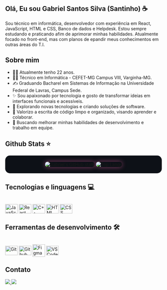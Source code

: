 ## Olá, Eu sou Gabriel Santos Silva (Santinho) ☕
Sou técnico em informática, desenvolvedor com experiência em React, JavaScript, HTML e CSS, Banco de dados e Helpdesk. Estou sempre estudando e praticando afim de aprimorar minhas habilidades. Atualmente focado no front-end, mas com planos de epandir meus conhecimentos em outras áreas do T.I. 

## Sobre mim
- 👨🏾 Atualmente tenho 22 anos.
- 👩‍🎓 Técnico em Informática - CEFET-MG Campus VIII, Varginha-MG.
- ✍ Graduando Bacharel em Sistemas de Informação na Universidade Federal de Lavras, Campus Sede.
- ✨ Sou apaixonado por tecnologia e gosto de transformar ideias em interfaces funcionais e acessíveis.
- 🚀 Explorando novas tecnologias e criando soluções de software.
- 📜 Valorizo a escrita de código limpo e organizado, visando aprender e colaborar.
- 🌱 Buscando melhorar minhas habilidades de desenvolvimento e trabalho em equipe.

## Github Stats ⭐
<div align="center" style="background-color:#0d1117; padding:20px; border-radius:15px;">
  <img src="https://github-readme-stats.vercel.app/api?username=gabrielsan&show_icons=true&theme=radical&hide_border=true&border_radius=15" alt="Gabriel's GitHub stats" style="border-radius:15px; box-shadow: 0 0 15px rgba(255, 105, 180, 0.5);">
  <img src="https://github-readme-stats.vercel.app/api/top-langs/?username=gabrielsan&layout=compact&theme=radical&hide_border=true&border_radius=15" alt="Top Langs" style="border-radius:15px; box-shadow: 0 0 15px rgba(255, 105, 180, 0.5);">
</div>

## Tecnologias e linguagens 💻
<div style="display: inline_block"><br>
<img align="center" alt="JavaScript" height="30" width="40" src="https://cdn.jsdelivr.net/gh/devicons/devicon@latest/icons/javascript/javascript-original.svg">
<img align="center" alt="React" height="30" width="40" src="https://cdn.jsdelivr.net/gh/devicons/devicon@latest/icons/react/react-original.svg" />
<img align="center" alt="C++" height="30" width="40" src="https://cdn.jsdelivr.net/gh/devicons/devicon@latest/icons/cplusplus/cplusplus-original.svg" />
<img align="center" alt="HTML" height="30" width="40" src="https://cdn.jsdelivr.net/gh/devicons/devicon@latest/icons/html5/html5-original.svg" />
<img align="center" alt="CSS" height="30" width="40" src="https://cdn.jsdelivr.net/gh/devicons/devicon@latest/icons/css3/css3-original.svg" />
</div>

## Ferramentas de desenvolvimento 🛠
<div style="display: inline_block"><br>
<img align="center" alt="Git" height="30" width="40" src="https://cdn.jsdelivr.net/gh/devicons/devicon@latest/icons/git/git-original.svg" />       
<img align="center" alt="Github" height="30" width="40" src="https://cdn.jsdelivr.net/gh/devicons/devicon@latest/icons/github/github-original.svg" />
<img align="center" alt="Figma height="30" width="40" src="https://cdn.jsdelivr.net/gh/devicons/devicon@latest/icons/figma/figma-original.svg" />
<img align="center" alt="VSCode" height="30" width="40" src="https://cdn.jsdelivr.net/gh/devicons/devicon@latest/icons/vscode/vscode-original.svg" />
</div>

## Contato
<a href = "mailto:gs4721158@gmail.com">
  <img src="https://img.shields.io/badge/-Gmail-%23333?style=for-the-badge&logo=gmail&logoColor=white" target="_blank">
</a>
<a href="https://www.instagram.com/gabrielsantos._s" title="Abrir Instagram">
  <img src="https://img.shields.io/badge/Instagram-E4405F?style=for-the-badge&logo=instagram&logoColor=white"/>
</a>




